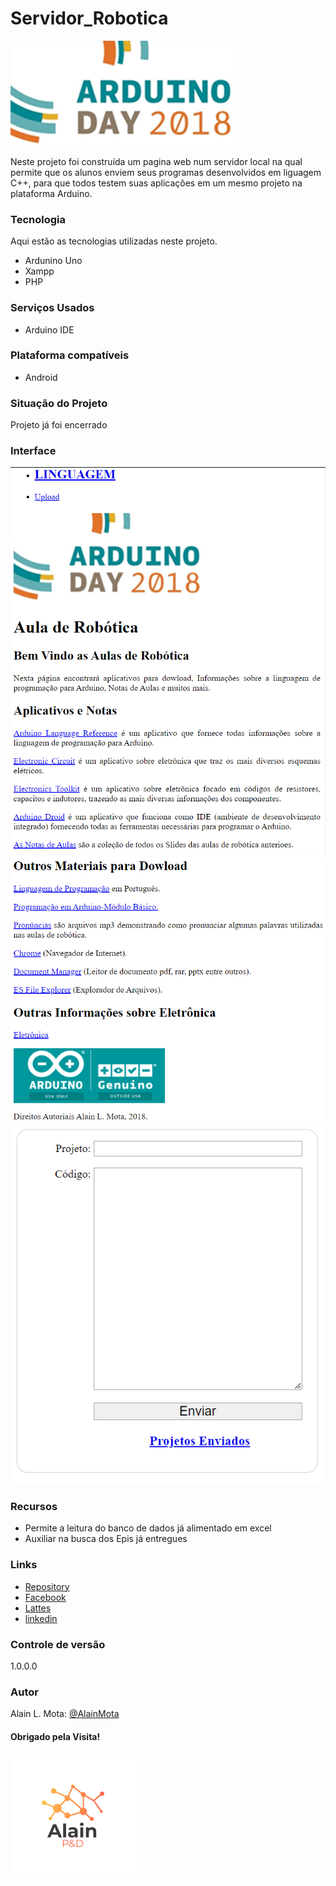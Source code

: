# Servidor_Robotica
![logo](Imagens/Logo.png)

Neste projeto foi construída um pagina web num servidor local na qual permite que os alunos enviem seus programas desenvolvidos em liguagem C++, para que todos testem suas aplicações em um mesmo projeto na plataforma Arduino.



### Tecnologia
Aqui estão as tecnologias utilizadas neste projeto.

* Ardunino Uno
* Xampp
* PHP
  

### Serviços Usados
* Arduino IDE
  

### Plataforma compatíveis
* Android

### Situação do Projeto
Projeto já foi encerrado

### Interface
![interface1](Imagens/interface_proj_robotic_1.png)
![interface2](Imagens/interface_proj_robotic_2.png)
![interface3](Imagens/interface_proj_robotic_3.png)


### Recursos
* Permite a leitura do banco de dados já alimentado em excel
* Auxiliar na busca dos Epis já entregues

### Links
* [Repository](https://github.com/AlainMota9/Servidor_Robotica)
* [Facebook](https://www.facebook.com/alain.mota.3/)
* [Lattes](http://lattes.cnpq.br/9940114103826916)
* [linkedin](https://www.linkedin.com/in/alain-mota-a61319117/)

### Controle de versão
1.0.0.0

### Autor
Alain L. Mota: [@AlainMota](https://github.com/AlainMota9)

#### Obrigado pela Visita!

![logo](Imagens/logo.png)


